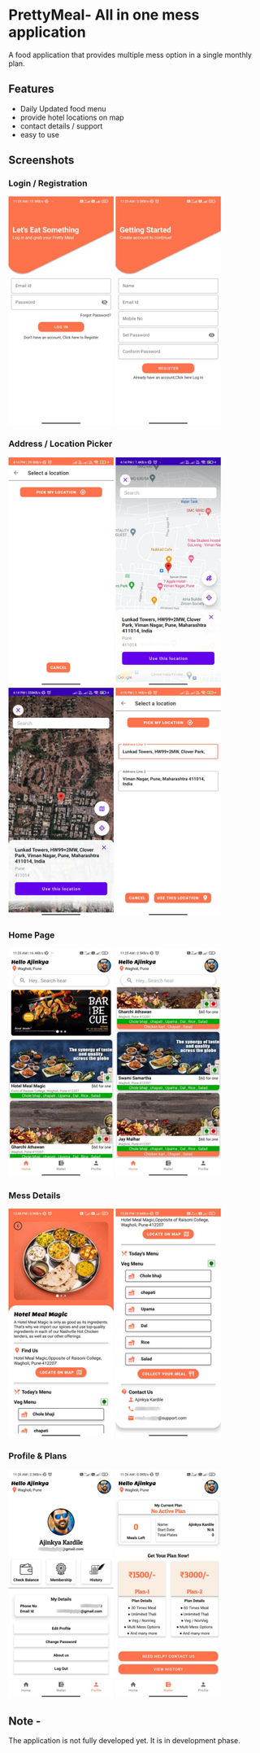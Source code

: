 
# PrettyMeal- All in one mess application

A food application that provides multiple mess option in a single monthly plan.

## Features

- Daily Updated food menu
- provide hotel locations on map
- contact details / support
- easy to use


## Screenshots

### Login / Registration 
<img src="/Screenshots/Login%20page.jpeg?raw=true" width="207" height="450"> <img src="/Screenshots//Registration%20page.jpeg?raw=true" width="207" height="450"> 

### Address / Location Picker 
<img src="/Screenshots/AddressPicker1.jpeg?raw=true" width="207" height="450"> <img src="/Screenshots/LocationPicker1.jpeg?raw=true" width="207" height="450"> <img src="/Screenshots/LocationPicker2.jpeg?raw=true" width="207" height="450">  <img src="/Screenshots/AddressPicker2.jpeg?raw=true" width="207" height="450"> 


### Home Page
<img src="/Screenshots/Home%20screen1.jpeg?raw=true" width="207" height="450"> <img src="/Screenshots/Home%20screen%202.jpeg?raw=true" width="207" height="450">

### Mess Details
<img src="/Screenshots/mess%20detail%201.jpeg?raw=true" width="207" height="450"> <img src="/Screenshots/Mess%20detail%202.jpeg?raw=true" width="207" height="450">

### Profile & Plans
<img src="/Screenshots/Profile%20page.jpeg?raw=true" width="207" height="450"> <img src="/Screenshots/Screenshot%20planes.jpeg?raw=true" width="207" height="450">



## Note -

The application is not fully developed yet. It is in development phase. 


